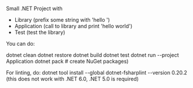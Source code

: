 Small .NET Project with
- Library (prefix some string with 'hello ')
- Application (call to library and print 'hello world')
- Test (test the library)

You can do:

dotnet clean
dotnet restore
dotnet build
dotnet test
dotnet run --project Application
dotnet pack      # create NuGet packages)

For linting, do:
dotnet tool install --global dotnet-fsharplint --version 0.20.2
(this does not work with .NET 6.0, .NET 5.0 is required)
